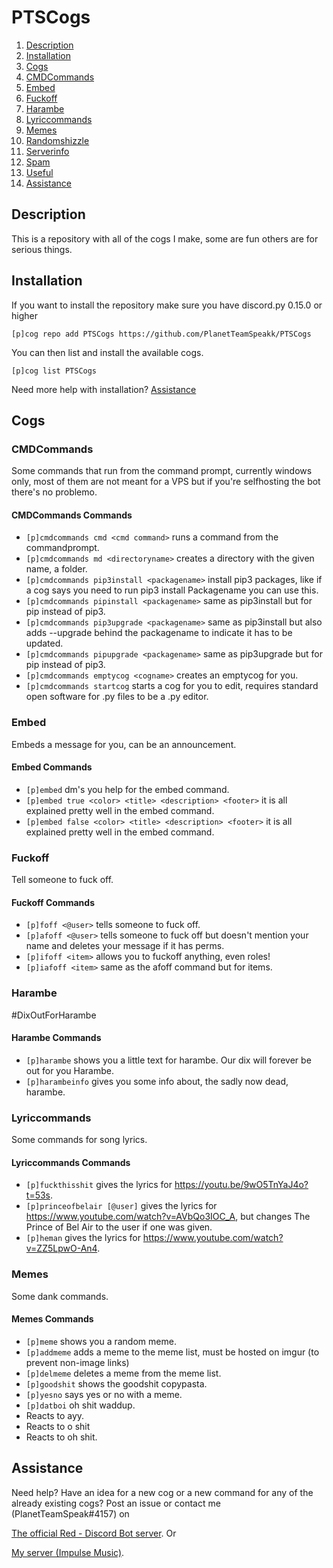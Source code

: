 # PTSCogs

1. [Description](#description)
2. [Installation](#installation)
3. [Cogs](#cogs)
  1. [CMDCommands](#cmdcommands)
  2. [Embed](#embed)
  3. [Fuckoff](#fuckoff)
  4. [Harambe](#harambe)
  5. [Lyriccommands](#lyriccommands)
  6. [Memes](#memes)
  7. [Randomshizzle](#randomshizzle)
  8. [Serverinfo](#serverinfo)
  9. [Spam](#spam)
  10. [Useful](#useful)
4. [Assistance](#assistance)

## Description
This is a repository with all of the cogs I make, some are fun others are for serious things.

## Installation
If you want to install the repository make sure you have discord.py 0.15.0 or higher

```
[p]cog repo add PTSCogs https://github.com/PlanetTeamSpeakk/PTSCogs
```

You can then list and install the available cogs.

```
[p]cog list PTSCogs
```

Need more help with installation? [Assistance](#assistance)

## Cogs
### CMDCommands
Some commands that run from the command prompt, currently windows only, most of them are not meant for a VPS but if you're selfhosting the bot there's no problemo.

#### CMDCommands Commands
- `[p]cmdcommands cmd <cmd command>` runs a command from the commandprompt.
- `[p]cmdcommands md <directoryname>` creates a directory with the given name, a folder.
- `[p]cmdcommands pip3install <packagename>` install pip3 packages, like if a cog says you need to run pip3 install Packagename you can use this.
- `[p]cmdcommands pipinstall <packagename>` same as pip3install but for pip instead of pip3.
- `[p]cmdcommands pip3upgrade <packagename>` same as pip3install but also adds --upgrade behind the packagename to indicate it has to be updated.
- `[p]cmdcommands pipupgrade <packagename>` same as pip3upgrade but for pip instead of pip3.
- `[p]cmdcommands emptycog <cogname>` creates an emptycog for you.
- `[p]cmdcommands startcog` starts a cog for you to edit, requires standard open software for .py files to be a .py editor.

### Embed
Embeds a message for you, can be an announcement.

#### Embed Commands
- `[p]embed` dm's you help for the embed command.
- `[p]embed true <color> <title> <description> <footer>` it is all explained pretty well in the embed command.
- `[p]embed false <color> <title> <description> <footer>` it is all explained pretty well in the embed command. 

### Fuckoff
Tell someone to fuck off.

#### Fuckoff Commands
- `[p]foff <@user>` tells someone to fuck off.
- `[p]afoff <@user>` tells someone to fuck off but doesn't mention your name and deletes your message if it has perms.
- `[p]ifoff <item>` allows you to fuckoff anything, even roles!
- `[p]iafoff <item>` same as the afoff command but for items.

### Harambe
#DixOutForHarambe

#### Harambe Commands
- `[p]harambe` shows you a little text for harambe. Our dix will forever be out for you Harambe.
- `[p]harambeinfo` gives you some info about, the sadly now dead, harambe.

### Lyriccommands
Some commands for song lyrics.

#### Lyriccommands Commands
- `[p]fuckthisshit` gives the lyrics for <https://youtu.be/9wO5TnYaJ4o?t=53s>.
- `[p]princeofbelair [@user]` gives the lyrics for <https://www.youtube.com/watch?v=AVbQo3IOC_A>, but changes The Prince of Bel Air to the user if one was given.
- `[p]heman` gives the lyrics for <https://www.youtube.com/watch?v=ZZ5LpwO-An4>.

### Memes
Some dank commands.

#### Memes Commands
- `[p]meme` shows you a random meme.
- `[p]addmeme` adds a meme to the meme list, must be hosted on imgur (to prevent non-image links)
- `[p]delmeme` deletes a meme from the meme list.
- `[p]goodshit` shows the goodshit copypasta.
- `[p]yesno` says yes or no with a meme.
- `[p]datboi` oh shit waddup.
- Reacts to ayy.
- Reacts to o shit
- Reacts to oh shit.


## Assistance
Need help? Have an idea for a new cog or a new command for any of the already existing cogs?
Post an issue or contact me (PlanetTeamSpeak#4157) on 

[The official Red - Discord Bot server](https://discord.gg/0k4npTwMvTpv9wrh). Or

[My server (Impulse Music)](https://discord.gg/tzsmCyk).
